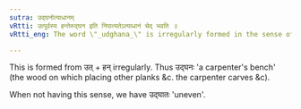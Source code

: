 ```yaml
---
sutra: उद्घनोत्याधानम्
vRtti: उत्पूर्वस्य हन्तेरुद्घन इति निपात्यतेऽत्याधानं चेद् भवति ॥
vRtti_eng: The word \"_udghana_\" is irregularly formed in the sense of \"bench\".

---
```

This is formed from उत् + हन् irregularly. Thus उद्घनः 'a carpenter's bench' (the wood on which placing other planks &c. the carpenter carves &c).

When not having this sense, we have उद्घातः 'uneven'.